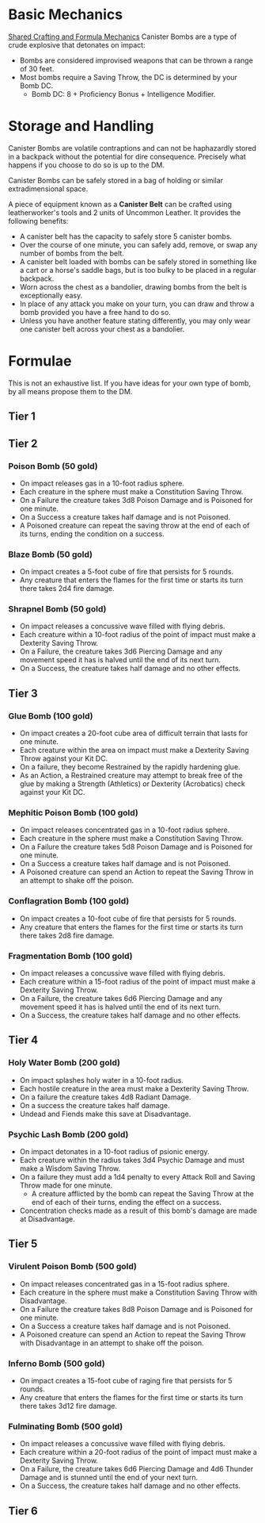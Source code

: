 ﻿# Basic Mechanics
[Shared Crafting and Formula Mechanics](consumable_shared_mechanics.md)
Canister Bombs are a type of crude explosive that detonates on impact:
* Bombs are considered improvised weapons that can be thrown a range of 30 feet.
* Most bombs require a Saving Throw, the DC is determined by your Bomb DC.
	* Bomb DC: 8 + Proficiency Bonus + Intelligence Modifier.

# Storage and Handling
Canister Bombs are volatile contraptions and can not be haphazardly stored in a backpack without the potential for dire consequence. Precisely what happens if you choose to do so is up to the DM.

Canister Bombs can be safely stored in a bag of holding or similar extradimensional space.

A piece of equipment known as a **Canister Belt** can be crafted using leatherworker's tools and 2 units of Uncommon Leather. It provides the following benefits:
* A canister belt has the capacity to safely store 5 canister bombs.
* Over the course of one minute, you can safely add, remove, or swap any number of bombs from the belt.
* A canister belt loaded with bombs can be safely stored in something like a cart or a horse's saddle bags, but is too bulky to be placed in a regular backpack.
* Worn across the chest as a bandolier, drawing bombs from the belt is exceptionally easy.
* In place of any attack you make on your turn, you can draw and throw a bomb provided you have a free hand to do so.
* Unless you have another feature stating differently, you may only wear one canister belt across your chest as a bandolier.

# Formulae
This is not an exhaustive list. If you have ideas for your own type of bomb, by all means propose them to the DM.

## Tier 1

## Tier 2
### Poison Bomb (50 gold)
* On impact releases gas in a 10-foot radius sphere.
* Each creature in the sphere must make a Constitution Saving Throw.
* On a Failure the creature takes 3d8 Poison Damage and is Poisoned for one minute.
* On a Success a creature takes half damage and is not Poisoned.
* A Poisoned creature can repeat the saving throw at the end of each of its turns, ending the condition on a success.
### Blaze Bomb (50 gold)
* On impact creates a 5-foot cube of fire that persists for 5 rounds.
* Any creature that enters the flames for the first time or starts its turn there takes 2d4 fire damage.
### Shrapnel Bomb (50 gold)
* On impact releases a concussive wave filled with flying debris.
* Each creature within a 10-foot radius of the point of impact must make a Dexterity Saving Throw.
* On a Failure, the creature takes 3d6 Piercing Damage and any movement speed it has is halved until the end of its next turn.
* On a Success, the creature takes half damage and no other effects.

## Tier 3
### Glue Bomb (100 gold)
* On impact creates a 20-foot cube area of difficult terrain that lasts for one minute. 
* Each creature within the area on impact must make a Dexterity Saving Throw against your Kit DC.
* On a failure, they become Restrained by the rapidly hardening glue.
* As an Action, a Restrained creature may attempt to break free of the glue by making a Strength (Athletics) or Dexterity (Acrobatics) check against your Kit DC.
### Mephitic Poison Bomb (100 gold)
* On impact releases concentrated gas in a 10-foot radius sphere.
* Each creature in the sphere must make a Constitution Saving Throw.
* On a Failure the creature takes 5d8 Poison Damage and is Poisoned for one minute.
* On a Success a creature takes half damage and is not Poisoned.
* A Poisoned creature can spend an Action to repeat the Saving Throw in an attempt to shake off the poison.
### Conflagration Bomb (100 gold)
* On impact creates a 10-foot cube of fire that persists for 5 rounds.
* Any creature that enters the flames for the first time or starts its turn there takes 2d8 fire damage.
### Fragmentation Bomb (100 gold)
* On impact releases a concussive wave filled with flying debris.
* Each creature within a 15-foot radius of the point of impact must make a Dexterity Saving Throw.
* On a Failure, the creature takes 6d6 Piercing Damage and any movement speed it has is halved until the end of its next turn.
* On a Success, the creature takes half damage and no other effects.

## Tier 4
### Holy Water Bomb (200 gold)
* On impact splashes holy water in a 10-foot radius.
* Each hostile creature in the area must make a Dexterity Saving Throw.
* On a failure the creature takes 4d8 Radiant Damage.
* On a success the creature takes half damage.
* Undead and Fiends make this save at Disadvantage.
### Psychic Lash Bomb (200 gold)
* On impact detonates in a 10-foot radius of psionic energy.
* Each creature within the radius takes 3d4 Psychic Damage and must make a Wisdom Saving Throw. 
* On a failure they must add a 1d4 penalty to every Attack Roll and Saving Throw made for one minute.
	* A creature afflicted by the bomb can repeat the Saving Throw at the end of each of their turns, ending the effect on a success.
* Concentration checks made as a result of this bomb's damage are made at Disadvantage.

## Tier 5
### Virulent Poison Bomb (500 gold)
* On impact releases concentrated gas in a 15-foot radius sphere.
* Each creature in the sphere must make a Constitution Saving Throw with Disadvantage.
* On a Failure the creature takes 8d8 Poison Damage and is Poisoned for one minute.
* On a Success a creature takes half damage and is not Poisoned.
* A Poisoned creature can spend an Action to repeat the Saving Throw with Disadvantage in an attempt to shake off the poison.
### Inferno Bomb (500 gold)
* On impact creates a 15-foot cube of raging fire that persists for 5 rounds.
* Any creature that enters the flames for the first time or starts its turn there takes 3d12 fire damage.
### Fulminating Bomb (500 gold)
* On impact releases a concussive wave filled with flying debris.
* Each creature within a 20-foot radius of the point of impact must make a Dexterity Saving Throw.
* On a Failure, the creature takes 6d6 Piercing Damage and 4d6 Thunder Damage and is stunned until the end of your next turn.
* On a Success, the creature takes half damage and no other effects.

## Tier 6
